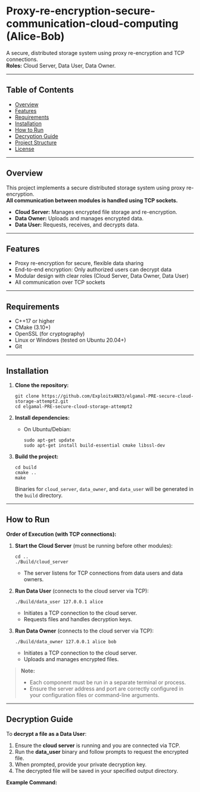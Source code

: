 # Proxy-re-encryption-secure-communication-cloud-computing (Alice-Bob)

A secure, distributed storage system using proxy re-encryption and TCP connections.  
**Roles:** Cloud Server, Data User, Data Owner.

---

## Table of Contents

- [Overview](#overview)
- [Features](#features)
- [Requirements](#requirements)
- [Installation](#installation)
- [How to Run](#how-to-run)
- [Decryption Guide](#decryption-guide)
- [Project Structure](#project-structure)
- [License](#license)

---

## Overview

This project implements a secure distributed storage system using proxy re-encryption.  
**All communication between modules is handled using TCP sockets.**

- **Cloud Server:** Manages encrypted file storage and re-encryption.
- **Data Owner:** Uploads and manages encrypted data.
- **Data User:** Requests, receives, and decrypts data.

---

## Features

- Proxy re-encryption for secure, flexible data sharing
- End-to-end encryption: Only authorized users can decrypt data
- Modular design with clear roles (Cloud Server, Data Owner, Data User)
- All communication over TCP sockets

---

## Requirements

- C++17 or higher
- CMake (3.10+)
- OpenSSL (for cryptography)
- Linux or Windows (tested on Ubuntu 20.04+)
- Git

---

## Installation

1. **Clone the repository:**
    ```
    git clone https://github.com/ExploitxAN33/elgamal-PRE-secure-cloud-storage-attempt2.git
    cd elgamal-PRE-secure-cloud-storage-attempt2
    ```

2. **Install dependencies:**
    - On Ubuntu/Debian:
        ```
        sudo apt-get update
        sudo apt-get install build-essential cmake libssl-dev
        ```

3. **Build the project:**
    ```
    cd build
    cmake ..
    make
    ```
    Binaries for `cloud_server`, `data_owner`, and `data_user` will be generated in the `build` directory.

---

## How to Run

**Order of Execution (with TCP connections):**

1. **Start the Cloud Server** (must be running before other modules):
    ```
    cd ..
    ./Build/cloud_server 
    ```
    - The server listens for TCP connections from data users and data owners.

2. **Run Data User** (connects to the cloud server via TCP):
    ```
    ./Build/data_user 127.0.0.1 alice
    ```
    - Initiates a TCP connection to the cloud server.
    - Requests files and handles decryption keys.

3. **Run Data Owner** (connects to the cloud server via TCP):
    ```
    ./Build/data_owner 127.0.0.1 alice bob
    ```
    - Initiates a TCP connection to the cloud server.
    - Uploads and manages encrypted files.

> **Note:**  
> - Each component must be run in a separate terminal or process.  
> - Ensure the server address and port are correctly configured in your configuration files or command-line arguments.

---

## Decryption Guide

To **decrypt a file as a Data User**:

1. Ensure the **cloud server** is running and you are connected via TCP.
2. Run the **data_user** binary and follow prompts to request the encrypted file.
3. When prompted, provide your private decryption key.
4. The decrypted file will be saved in your specified output directory.

**Example Command:**
